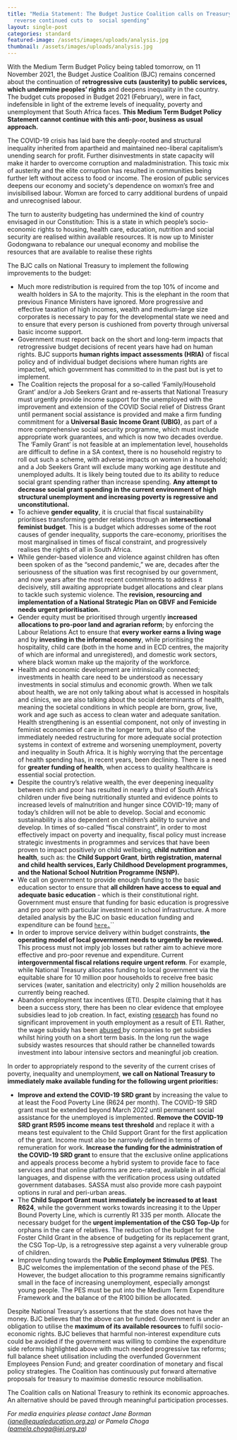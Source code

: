 ```yaml
---
title: "Media Statement: The Budget Justice Coalition calls on Treasury to
  reverse continued cuts to  social spending"
layout: single-post
categories: standard
featured-image: /assets/images/uploads/analysis.jpg
thumbnail: /assets/images/uploads/analysis.jpg
---
```

With the Medium Term Budget Policy being tabled tomorrow, on 11 November 2021, the Budget Justice Coalition (BJC) remains concerned about the continuation of **retrogressive cuts (austerity) to public services, which undermine peoples’ rights** and deepens inequality in the country. The budget cuts proposed in Budget 2021 (February), were in fact, indefensible in light of the extreme levels of inequality, poverty and unemployment that South Africa faces. **This Medium Term Budget Policy Statement cannot continue with this anti-poor, business as usual approach.**

The COVID-19 crisis has laid bare the deeply-rooted and structural inequality inherited from apartheid
and maintained neo-liberal capitalism’s unending search for profit. Further disinvestments in state capacity will  make it harder to overcome corruption and maladministration. This toxic mix of austerity and the elite corruption has resulted in communities being further left without access to food or income. The erosion of public services deepens our economy and society's dependence on womxn’s free and invisibilised labour. Womxn are forced to carry additional burdens of unpaid and unrecognised labour.

The turn to austerity budgeting has undermined the kind of country envisaged in our Constitution: This is a state in which people’s socio-economic rights to housing, health care, education, nutrition and social security are realised within available resources. It is now up to Minister Godongwana to rebalance our unequal economy and mobilise the resources that are available to realise these rights 

The BJC calls on National Treasury to implement the following improvements to the budget:

* Much more redistribution is required from the top 10% of income and wealth holders in SA to the majority. This is the elephant in the room that previous Finance Ministers have ignored. More progressive and effective taxation of high incomes, wealth and medium-large size corporates is necessary to pay for the developmental state we need and to ensure that every person is cushioned from poverty through universal basic income support.
* Government must report back on the short and long-term impacts that retrogressive budget decisions of recent years have had on human rights. BJC supports **human rights impact assessments (HRIA)** of fiscal policy and of individual budget decisions where human rights are impacted, which government has committed to in the past but is yet to implement.
* The Coalition rejects the proposal for a so-called ‘Family/Household Grant’  and/or a Job Seekers Grant and re-asserts that National Treasury must urgently provide income support for the unemployed with the improvement and extension of the COVID Social relief of Distress Grant until permanent social assistance is provided and make a firm funding commitment for a **Universal Basic Income Grant (UBIG)**, as part of a more comprehensive social security programme, which must include appropriate work guarantees, and which is now two decades overdue. The ‘Family Grant’ is not feasible at an implementation level, households are difficult to define in a SA context, there is no household registry to roll out such a scheme, with adverse impacts on womxn in a household; and a Job Seekers Grant will exclude many working age destitute and unemployed adults.  It is likely being touted due to its ability to reduce social grant spending rather than increase spending. **Any attempt to decrease social grant spending in the current environment of high structural unemployment and increasing poverty is regressive and unconstitutional.**
* To achieve **gender equality**, it is crucial that fiscal sustainability prioritises transforming gender relations through an **intersectional feminist budget**. This is a budget which addresses some of the root causes of gender inequality, supports the care-economy, prioritises the most marginalised in times of fiscal constraint, and progressively realises the rights of all in South Africa. 
* While gender-based violence and violence against children has often been spoken of as the “second pandemic,” we are, decades after the seriousness of the situation was first recognised by our government, and now years after the most recent commitments to address it decisively, still awaiting appropriate budget allocations and clear plans to tackle such systemic violence. The **revision, resourcing and implementation of a National Strategic Plan on GBVF and Femicide needs urgent prioritisation.** 
* Gender equity must be prioritised through urgently **increased allocations to pro-poor land and agrarian reform**; by enforcing the Labour Relations Act to ensure that **every worker earns a living wage** and by **investing in the informal economy**, while prioritising the hospitality, child care (both in the home and in ECD centres, the majority of which are informal and unregistered), and domestic work sectors, where black womxn make up the majority of the workforce.
* Health and economic development are intrinsically connected; investments in health care need to be understood as necessary investments in social stimulus and economic growth. When we talk about health, we are not only talking about what is accessed in hospitals and clinics, we are also talking about the social determinants of health, meaning the societal conditions in which people are born, grow, live, work and age such as access to clean water and adequate sanitation. Health strengthening is an essential component, not only of investing in feminist economies of care in the longer term, but also of the immediately needed restructuring for more adequate social protection systems in context of extreme and worsening unemployment, poverty and inequality in South Africa. It is highly worrying that the percentage of health spending has, in recent years, been declining. There is a need for **greater funding of health**, when access to quality healthcare is essential social protection.
* Despite the country’s relative wealth, the ever deepening inequality between rich and poor has resulted in nearly a third of South Africa’s children under five being nutritionally stunted and evidence points to increased levels of malnutrition and hunger since COVID-19; many of today’s children will not be able to develop. Social and economic sustainability is also dependent on children’s ability to survive and develop. In times of so-called “fiscal constraint”, in order to most effectively impact on poverty and inequality, fiscal policy must increase strategic investments in programmes and services that have been proven to impact positively on child wellbeing, **child nutrition and health**, such as: the **Child Support Grant**, **birth registration, maternal and child health services, Early Childhood Development programmes, and the National School Nutrition Programme (NSNP).** 
* We call on government to provide enough funding to the basic education sector to ensure that **all children have access to equal and adequate basic education** - which is their constitutional right. Government must ensure that funding for basic education is progressive and pro poor with particular investment in school infrastructure. A more detailed analysis by the BJC on basic education funding and expenditure can be found [`here.`](https://equaleducation.org.za/wp-content/uploads/2021/11/BJC-Basic-Education-Position-Paper.pdf)``
* In order to improve service delivery within budget constraints, **the operating model of local government needs to urgently be reviewed.**  This process must not imply job losses but rather aim to achieve more effective and pro-poor revenue and expenditure. Current **intergovernmental fiscal relations require urgent reform**. For example, while National Treasury allocates funding to local government via the equitable share for 10 million poor households to receive free basic services (water, sanitation and electricity) only 2 million households are currently being reached.
* Abandon employment tax incentives (ETI). Despite claiming that it has been a success story, there has been no clear evidence that employee subsidies lead to job creation. In fact, existing [research](https://onlinelibrary.wiley.com/doi/abs/10.1111/dech.12676) has found no significant improvement in youth employment as a result of ETI. Rather, the wage subsidy has been [abused ](https://businesstech.co.za/news/business-opinion/479143/proposals-to-halt-abuse-of-employment-tax-incentives-in-south-africa/)by companies to get subsidies whilst hiring youth on a short term basis. In the long run the wage subsidy wastes resources that should rather be channelled towards investment into labour intensive sectors and meaningful job creation. 

In order to appropriately respond to the severity of the current crises of poverty, inequality and unemployment, **we call on National Treasury to immediately make available funding for the following urgent priorities:** 

* **Improve and extend the COVID-19 SRD grant** by increasing the value to at least the Food Poverty Line (R624 per month). The COVID-19 SRD grant must be extended beyond March 2022 until permanent social assistance for the unemployed is implemented. **Remove the COVID-19 SRD grant R595 income means test threshold** and replace it with a means test equivalent to the Child Support Grant for the first application of the grant. Income must also be narrowly defined in terms of remuneration for work. **Increase the funding for the administration of the COVID-19 SRD grant** to ensure that the exclusive online applications and appeals process become a hybrid system to provide face to face services and that online platforms are zero-rated, available in all official languages, and dispense with the verification process using outdated government databases. SASSA must also provide more cash paypoint options in rural and peri-urban areas.
* The **Child Support Grant must immediately be increased to at least R624**, while the government works towards increasing it to the Upper Bound Poverty Line, which is currently R1 335 per month. Allocate the necessary budget for the **urgent implementation of the CSG Top-Up** for orphans in the care of relatives. The reduction of the budget for the Foster Child Grant in the absence of budgeting for its replacement grant, the CSG Top-Up, is a retrogressive step against a very vulnerable group of children.
* Improve funding towards the **Public Employment Stimulus (PES)**. The BJC welcomes the implementation of the second phase of the PES. However, the budget allocation to this programme remains significantly small in the face of increasing unemployment, especially amongst young people. The PES must be put into the Medium Term Expenditure Framework and the balance of the R100 billion be allocated. 

Despite National Treasury’s assertions that the state does not have the money. BJC believes that the above can be funded.  Government is under an obligation to utilise the **maximum of its available resources** to fulfil socio-economic rights. BJC believes that harmful non-interest expenditure cuts could be avoided if the government was willing to combine the expenditure side reforms highlighted above with much needed progressive tax reforms; full balance sheet utilisation including the overfunded Government Employees Pension Fund; and greater coordination of monetary and fiscal policy strategies. The Coalition has continuously put forward alternative proposals for treasury to maximise domestic resource mobilisation.

The Coalition calls on National Treasury to rethink its economic approaches. An alternative should be paved through meaningful participation processes. 

*For media enquiries please contact Jane Borman (jane@equaleducation.org.za) or Pamela Choga (pamela.choga@iej.org.za)*